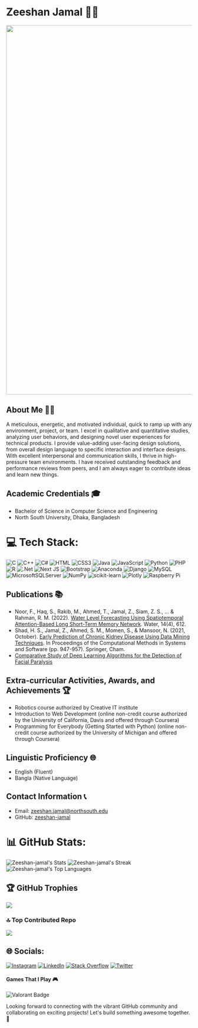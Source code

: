 # Zeeshan Jamal 👨‍💻
<p align="center">
 <img width="1000" src="https://github.com/Zeeshan-jamal/Zeeshan-jamal/assets/64805436/36a4f2ed-20a7-405c-94b8-6d6dac816328">
</p>

## About Me 🙋‍♂️
A meticulous, energetic, and motivated individual, quick to ramp up with any environment, project, or team. I excel in qualitative and quantitative studies, analyzing user behaviors, and designing novel user experiences for technical products. I provide value-adding user-facing design solutions, from overall design language to specific interaction and interface designs. With excellent interpersonal and communication skills, I thrive in high-pressure team environments. I have received outstanding feedback and performance reviews from peers, and I am always eager to contribute ideas and learn new things.

## Academic Credentials 🎓
- Bachelor of Science in Computer Science and Engineering
- North South University, Dhaka, Bangladesh

# 💻 Tech Stack:
![C](https://img.shields.io/badge/c-%2300599C.svg?style=for-the-badge&logo=c&logoColor=white) 
![C++](https://img.shields.io/badge/c++-%2300599C.svg?style=for-the-badge&logo=c%2B%2B&logoColor=white) 
![C#](https://img.shields.io/badge/c%23-%23239120.svg?style=for-the-badge&logo=c-sharp&logoColor=white)
![HTML](https://img.shields.io/badge/HTML-239120?style=for-the-badge&logo=html5&logoColor=white)
![CSS3](https://img.shields.io/badge/css3-%231572B6.svg?style=for-the-badge&logo=css3&logoColor=white)
![Java](https://img.shields.io/badge/Java-ED8B00?style=for-the-badge&logo=java&logoColor=white)
![JavaScript](https://img.shields.io/badge/javascript-%23323330.svg?style=for-the-badge&logo=javascript&logoColor=%23F7DF1E) 
![Python](https://img.shields.io/badge/python-3670A0?style=for-the-badge&logo=python&logoColor=ffdd54) 
![PHP](https://img.shields.io/badge/php-%23777BB4.svg?style=for-the-badge&logo=php&logoColor=white)
![R](https://img.shields.io/badge/r-%23276DC3.svg?style=for-the-badge&logo=r&logoColor=white) 
![.Net](https://img.shields.io/badge/.NET-5C2D91?style=for-the-badge&logo=.net&logoColor=white)
![Next JS](https://img.shields.io/badge/Next-black?style=for-the-badge&logo=next.js&logoColor=white)
![Bootstrap](https://img.shields.io/badge/bootstrap-%23563D7C.svg?style=for-the-badge&logo=bootstrap&logoColor=white) 
![Anaconda](https://img.shields.io/badge/Anaconda-%2344A833.svg?style=for-the-badge&logo=anaconda&logoColor=white)
![Django](https://img.shields.io/badge/django-%23092E20.svg?style=for-the-badge&logo=django&logoColor=white) ![MySQL](https://img.shields.io/badge/mysql-%2300f.svg?style=for-the-badge&logo=mysql&logoColor=white) ![MicrosoftSQLServer](https://img.shields.io/badge/Microsoft%20SQL%20Sever-CC2927?style=for-the-badge&logo=microsoft%20sql%20server&logoColor=white) ![NumPy](https://img.shields.io/badge/numpy-%23013243.svg?style=for-the-badge&logo=numpy&logoColor=white) ![scikit-learn](https://img.shields.io/badge/scikit--learn-%23F7931E.svg?style=for-the-badge&logo=scikit-learn&logoColor=white) ![Plotly](https://img.shields.io/badge/Plotly-%233F4F75.svg?style=for-the-badge&logo=plotly&logoColor=white) ![Raspberry Pi](https://img.shields.io/badge/-RaspberryPi-C51A4A?style=for-the-badge&logo=Raspberry-Pi)

## Publications 📚
- Noor, F., Haq, S., Rakib, M., Ahmed, T., Jamal, Z., Siam, Z. S., ... & Rahman, R. M. (2022). [Water Level Forecasting Using Spatiotemporal Attention-Based Long Short-Term Memory Network](https://www.mdpi.com/2073-4441/14/4/612). Water, 14(4), 612.
- Shad, H. S., Jamal, Z., Ahmed, S. M., Momen, S., & Mansoor, N. (2021, October). [Early Prediction of Chronic Kidney Disease Using Data Mining Techniques](https://link.springer.com/chapter/10.1007/978-3-030-90321-3_79). In Proceedings of the Computational Methods in Systems and Software (pp. 947-957). Springer, Cham.
- [Comparative Study of Deep Learning Algorithms for the Detection of Facial Paralysis](https://ieeexplore.ieee.org/abstract/document/9946491)

## Extra-curricular Activities, Awards, and Achievements 🏆
- Robotics course authorized by Creative IT institute
- Introduction to Web Development (online non-credit course authorized by the University of California, Davis and offered through Coursera)
- Programming for Everybody (Getting Started with Python) (online non-credit course authorized by the University of Michigan and offered through Coursera)

## Linguistic Proficiency 🌐
- English (Fluent)
- Bangla (Native Language)

## Contact Information 📞
- Email: zeeshan.jamal@northsouth.edu
- GitHub: [zeeshan-jamal](https://github.com/zeeshan-jamal)

# 📊 GitHub Stats:
![Zeeshan-jamal's Stats](https://github-readme-stats.vercel.app/api?username=Zeeshan-jamal&theme=tokyonight&show_icons=true&hide_border=true&count_private=true)
![Zeeshan-jamal's Streak](https://github-readme-streak-stats.herokuapp.com/?user=Zeeshan-jamal&theme=tokyonight&hide_border=true)
![Zeeshan-jamal's Top Languages](https://github-readme-stats.vercel.app/api/top-langs/?username=Zeeshan-jamal&theme=tokyonight&show_icons=true&hide_border=true&layout=compact)

 ## 🏆 GitHub Trophies
![](https://github-profile-trophy.vercel.app/?username=Zeeshan-jamal&theme=nord&no-frame=true&no-bg=true&margin-w=4)

### 🔝 Top Contributed Repo
![](https://github-contributor-stats.vercel.app/api?username=Zeeshan-jamal&limit=5&theme=dark&combine_all_yearly_contributions=true)

## 🌐 Socials:
 [![Instagram](https://img.shields.io/badge/Instagram-%23E4405F.svg?logo=Instagram&logoColor=white)](https://instagram.com/zeeshanjay) [![LinkedIn](https://img.shields.io/badge/LinkedIn-%230077B5.svg?logo=linkedin&logoColor=white)](https://linkedin.com/in/zeeshan-jamal-3227071a9) [![Stack Overflow](https://img.shields.io/badge/-Stackoverflow-FE7A16?logo=stack-overflow&logoColor=white)](https://stackoverflow.com/users/21959928) [![Twitter](https://img.shields.io/badge/Twitter-%231DA1F2.svg?logo=Twitter&logoColor=white)](https://twitter.com/Zeeshan_J_1996) 

#### Games That I Play :video_game:
![Valorant Badge](https://img.shields.io/badge/Valorant-FA4454?logo=valorant&logoColor=fff&style=for-the-badge)

Looking forward to connecting with the vibrant GitHub community and collaborating on exciting projects! Let's build something awesome together. 🚀
